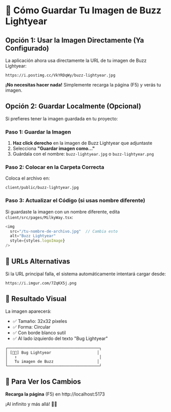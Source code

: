 # 🚀 Cómo Guardar Tu Imagen de Buzz Lightyear

## Opción 1: Usar la Imagen Directamente (Ya Configurado)

La aplicación ahora usa directamente la URL de tu imagen de Buzz Lightyear:
```
https://i.postimg.cc/VkYRDqWy/buzz-lightyear.jpg
```

**¡No necesitas hacer nada!** Simplemente recarga la página (F5) y verás tu imagen.

## Opción 2: Guardar Localmente (Opcional)

Si prefieres tener la imagen guardada en tu proyecto:

### Paso 1: Guardar la Imagen

1. **Haz click derecho** en la imagen de Buzz Lightyear que adjuntaste
2. Selecciona **"Guardar imagen como..."**
3. Guárdala con el nombre: `buzz-lightyear.jpg` o `buzz-lightyear.png`

### Paso 2: Colocar en la Carpeta Correcta

Coloca el archivo en:
```
client/public/buzz-lightyear.jpg
```

### Paso 3: Actualizar el Código (si usas nombre diferente)

Si guardaste la imagen con un nombre diferente, edita `client/src/pages/MilkyWay.tsx`:

```typescript
<img 
  src="/tu-nombre-de-archivo.jpg"  // Cambia esto
  alt="Buzz Lightyear" 
  style={styles.logoImage}
/>
```

## 🔄 URLs Alternativas

Si la URL principal falla, el sistema automáticamente intentará cargar desde:
```
https://i.imgur.com/7ZqKX5j.png
```

## 🎨 Resultado Visual

La imagen aparecerá:
- ✅ Tamaño: 32x32 píxeles
- ✅ Forma: Circular
- ✅ Con borde blanco sutil
- ✅ Al lado izquierdo del texto "Bug Lightyear"

```
┌────────────────────────────────────────┐
│ [🧑‍🚀] Bug Lightyear                    │
│   ↑                                    │
│   Tu imagen de Buzz                   │
└────────────────────────────────────────┘
```

## 🚀 Para Ver los Cambios

**Recarga la página** (F5) en http://localhost:5173

¡Al infinito y más allá! 🚀✨
